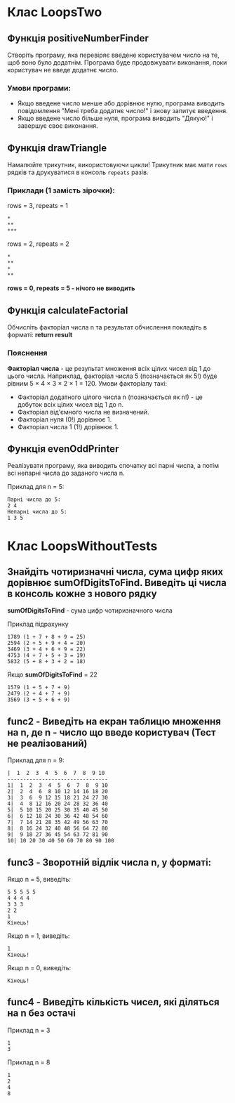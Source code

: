 # Клас LoopsTwo

## Функція positiveNumberFinder

Створіть програму, яка перевіряє введене користувачем число на те, щоб воно було додатнім. Програма буде продовжувати виконання, поки користувач не введе додатнє число.

### Умови програми:
- Якщо введене число менше або дорівнює нулю, програма виводить повідомлення "Мені треба додатнє число!" і знову запитує введення.
- Якщо введене число більше нуля, програма виводить "Дякую!" і завершує своє виконання.



## Функція drawTriangle

Намалюйте трикутник, використовуючи цикли! Трикутник має мати `rows` рядків та друкуватися в консоль `repeats` разів.

### Приклади (1 замість зірочки):
rows = 3, repeats = 1

    *
    **
    ***

rows = 2, repeats = 2

    *
    **
    *
    **

**rows = 0, repeats = 5 - нічого не виводить**
    
    
     

 

## Функція calculateFactorial

Обчисліть факторіал числа n та результат обчислення покладіть в форматі: **return result**

### Пояснення
**Факторіал числа** - це результат множення всіх цілих чисел від 1 до цього числа. Наприклад, факторіал числа 5 (позначається як 5!) буде рівним 5 × 4 × 3 × 2 × 1 = 120. Умови факторіалу такі:

- Факторіал додатного цілого числа n (позначається як n!) - це добуток всіх цілих чисел від 1 до n.
- Факторіал від'ємного числа не визначений.
- Факторіал нуля (0!) дорівнює 1.
- Факторіал числа 1 (1!) дорівнює 1.

## Функція evenOddPrinter

Реалізувати програму, яка виводить спочатку всі парні числа, а потім всі непарні числа до заданого числа n.

Приклад для n = 5:
    
    Парні числа до 5:
    2 4
    Непарні числа до 5:
    1 3 5



# Клас LoopsWithoutTests

## Знайдіть чотиризначні числа, сума цифр яких дорівнює **sumOfDigitsToFind**. Виведіть ці числа в консоль кожне з нового рядку
**sumOfDigitsToFind** - сума цифр чотиризначного числа

Приклад підрахунку

    1789 (1 + 7 + 8 + 9 = 25)
    2594 (2 + 5 + 9 + 4 = 20)
    3469 (3 + 4 + 6 + 9 = 22)
    4753 (4 + 7 + 5 + 3 = 19)
    5832 (5 + 8 + 3 + 2 = 18)

Якщо **sumOfDigitsToFind** = 22

    1579 (1 + 5 + 7 + 9)
    2479 (2 + 4 + 7 + 9)
    3569 (3 + 5 + 6 + 9)




## func2 - Виведіть на екран таблицю множення на n, де n - число що введе користувач (Тест не реалізований)

Приклад для n = 9:

    |  1  2  3  4  5  6  7  8  9 10
    --------------------------------
    1|  1  2  3  4  5  6  7  8  9 10
    2|  2  4  6  8 10 12 14 16 18 20
    3|  3  6  9 12 15 18 21 24 27 30
    4|  4  8 12 16 20 24 28 32 36 40
    5|  5 10 15 20 25 30 35 40 45 50
    6|  6 12 18 24 30 36 42 48 54 60
    7|  7 14 21 28 35 42 49 56 63 70
    8|  8 16 24 32 40 48 56 64 72 80
    9|  9 18 27 36 45 54 63 72 81 90
    10| 10 20 30 40 50 60 70 80 90 100

## func3 - Зворотній відлік числа n, у форматі:

Якщо n = 5, виведіть:

    5 5 5 5 5
    4 4 4 4
    3 3 3
    2 2
    1
    Кінець!

Якщо n = 1, виведіть:

    1
    Кінець!

Якщо n = 0, виведіть:

    Кінець!

## func4 - Виведіть кількість чисел, які діляться на n без остачі

Приклад n = 3
    
    1
    3

Приклад n = 8

    1
    2
    4
    8